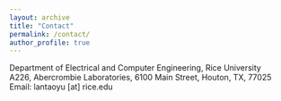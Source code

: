 ```yaml
---
layout: archive
title: "Contact"
permalink: /contact/
author_profile: true
---
```

Department of Electrical and Computer Engineering, Rice University<br>
A226, Abercrombie Laboratories, 6100 Main Street, Houton, TX, 77025<br>
Email: lantaoyu [at] rice.edu

